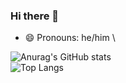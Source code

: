 ### Hi there 👋

- 😄 Pronouns: he/him \

![Anurag's GitHub stats](https://github-readme-stats.vercel.app/api?username=SonNguyen25&count_private=true&show_icons=true&theme=synthwave)\
![Top Langs](https://github-readme-stats.vercel.app/api/top-langs/?username=SonNguyen25)








<!--
**SonNguyen25/SonNguyen25** is a ✨ _special_ ✨ repository because its `README.md` (this file) appears on your GitHub profile.


Here are some ideas to get you started:

- 🔭 I’m currently working on ...
- 🌱 I’m currently learning ...
- 👯 I’m looking to collaborate on ...
- 🤔 I’m looking for help with ...
- 💬 Ask me about ...
- 📫 How to reach me: ...
- 😄 Pronouns: ...
- ⚡ Fun fact: ...
-->

